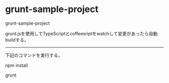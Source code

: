 grunt-sample-project
====================

grunt-sample-project

grunt.jsを使用してTypeScriptとcoffeesriptをwatchして変更があったら自動buildする。

-----
下記のコマンドを実行する。

npm install

grunt

